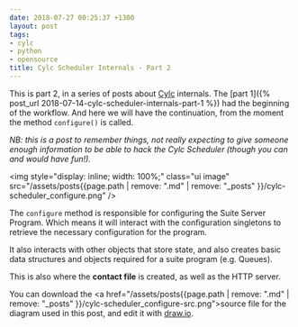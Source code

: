 ```yaml
---
date: 2018-07-27 00:25:37 +1300
layout: post
tags:
- cylc
- python
- opensource
title: Cylc Scheduler Internals - Part 2
---
```


This is part 2, in a series of posts about [Cylc](https://cylc.github.io/cylc)
internals. The [part 1]({% post_url 2018-07-14-cylc-scheduler-internals-part-1 %})
had the beginning of the workflow. And here we will have the continuation, from
the moment the method `configure()` is called.

*NB: this is a post to remember things, not really expecting to give someone enough
information to be able to hack the Cylc Scheduler (though you can and would have fun!).*

<img style="display: inline; width: 100%;" class="ui image" src="/assets/posts{{page.path | remove: ".md" | remove: "_posts" }}/cylc-scheduler_configure.png"  />

<!--more-->

The `configure` method is responsible for configuring the Suite Server Program. Which
means it will interact with the configuration singletons to retrieve the necessary
configuration for the program.

It also interacts with other objects that store state, and also creates basic data structures
and objects required for a suite program (e.g. Queues).

This is also where the **contact file** is created, as well as the HTTP server.

You can download the <a href="/assets/posts{{page.path | remove: ".md" | remove: "_posts" }}/cylc-scheduler_configure-src.png">source file</a> for the diagram used in this post, and edit it
with [draw.io](https://draw.io).
